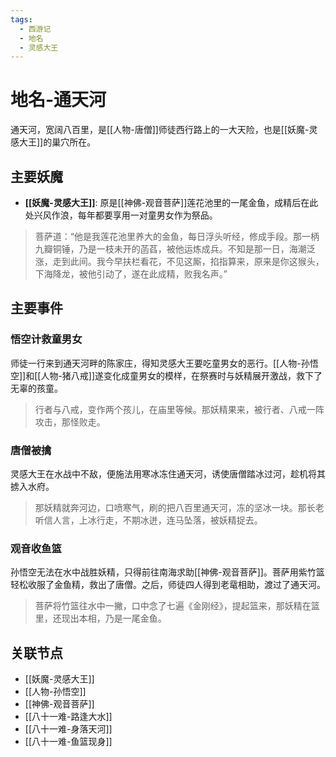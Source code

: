 ```yaml
---
tags:
  - 西游记
  - 地名
  - 灵感大王
---
```


# 地名-通天河

通天河，宽阔八百里，是[[人物-唐僧]]师徒西行路上的一大天险，也是[[妖魔-灵感大王]]的巢穴所在。

## 主要妖魔

- **[[妖魔-灵感大王]]**: 原是[[神佛-观音菩萨]]莲花池里的一尾金鱼，成精后在此处兴风作浪，每年都要享用一对童男女作为祭品。

> 菩萨道：“他是我莲花池里养大的金鱼，每日浮头听经，修成手段。那一柄九瓣铜锤，乃是一枝未开的菡萏，被他运炼成兵。不知是那一日，海潮泛涨，走到此间。我今早扶栏看花，不见这厮，掐指算来，原来是你这猴头，下海降龙，被他引动了，遂在此成精，败我名声。”

## 主要事件

### 悟空计救童男女

师徒一行来到通天河畔的陈家庄，得知灵感大王要吃童男女的恶行。[[人物-孙悟空]]和[[人物-猪八戒]]遂变化成童男女的模样，在祭赛时与妖精展开激战，救下了无辜的孩童。

> 行者与八戒，变作两个孩儿，在庙里等候。那妖精果来，被行者、八戒一阵攻击，那怪败走。

### 唐僧被擒

灵感大王在水战中不敌，便施法用寒冰冻住通天河，诱使唐僧踏冰过河，趁机将其掳入水府。

> 那妖精就奔河边，口喷寒气，刷的把八百里通天河，冻的坚冰一块。那长老听信人言，上冰行走，不期冰迸，连马坠落，被妖精捉去。

### 观音收鱼篮

孙悟空无法在水中战胜妖精，只得前往南海求助[[神佛-观音菩萨]]。菩萨用紫竹篮轻松收服了金鱼精，救出了唐僧。之后，师徒四人得到老鼋相助，渡过了通天河。

> 菩萨将竹篮往水中一撇，口中念了七遍《金刚经》，提起篮来，那妖精在篮里，还现出本相，乃是一尾金鱼。

## 关联节点
- [[妖魔-灵感大王]]
- [[人物-孙悟空]]
- [[神佛-观音菩萨]]
- [[八十一难-路逢大水]]
- [[八十一难-身落天河]]
- [[八十一难-鱼篮现身]]
